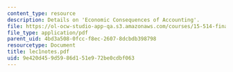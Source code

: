 ```yaml
---
content_type: resource
description: Details on 'Economic Consequences of Accounting'.
file: https://ol-ocw-studio-app-qa.s3.amazonaws.com/courses/15-514-financial-and-managerial-accounting-summer-2003/9e420d459d5986d151e972be0cdbf063_lec1notes.pdf
file_type: application/pdf
parent_uid: 4bd3a508-0fcc-f8ec-2607-8dcbdb398798
resourcetype: Document
title: lec1notes.pdf
uid: 9e420d45-9d59-86d1-51e9-72be0cdbf063
---
```

